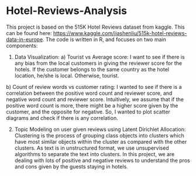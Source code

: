 # Hotel-Reviews-Analysis
This project is based on the 515K Hotel Reviews dataset from kaggle. This can be found here: https://www.kaggle.com/jiashenliu/515k-hotel-reviews-data-in-europe. The code is written in R, and focuses on two main components: 

1) Data Visualization:
  a) Tourist vs Average score: I want to see if there is any bias from the local customers in giving the reviewer score for the hotels. If the customer belongs to the same country as the hotel location, he/she is local. Otherwise, tourist. 
  
  b) Count of review words vs customer rating: I wanted to see if there is a correlation between the positive word count and reviewer score, and negative word count and reviewer score. Intuitively, we assume that if the positive word count is more, there might be a higher score given by the customer, and the opposite for negative. So, I wanted to plot scatter diagrams and check if there is any correlation.
  
2) Topic Modeling on user given reviews using Latent Dirichlet Allocation:
Clustering is the process of grouping class objects into clusters which have most similar objects within the cluster as compared with the other clusters. As text is in unstructured format, we use unsupervised algorithms to separate the text into clusters.  In this project, we are dealing with lots of positive and negative reviews to understand the pros and cons given by the guests staying in hotels.

